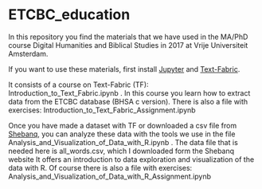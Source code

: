 # ETCBC_education

In this repository you find the materials that we have used in the MA/PhD course Digital Humanities and Biblical Studies in 2017 at 
Vrije Universiteit Amsterdam.

If you want to use these materials, first install [Jupyter](https://jupyter.org) and [Text-Fabric](https://github.com/Dans-labs/text-fabric/wiki).

It consists of a course on Text-Fabric (TF): Introduction_to_Text_Fabric.ipynb . In this course you learn how to extract data from the ETCBC database (BHSA c version). 
There is also a file with exercises: Introduction_to_Text_Fabric_Assignment.ipynb

Once you have made a dataset with TF or downloaded a csv file from [Shebanq](https://shebanq.ancient-data.org), you can analyze these data with the tools we use in the file Analysis_and_Visualization_of_Data_with_R.ipynb . 
The data file that is needed here is all_words.csv, which I downloaded form the Shebanq website It offers an introduction to data exploration and visualization of the data with R. 
Of course there is also a file with exercises: Analysis_and_Visualization_of_Data_with_R_Assignment.ipynb
